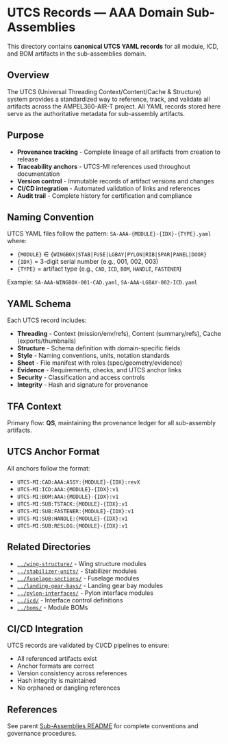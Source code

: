 # UTCS Records — AAA Domain Sub-Assemblies

This directory contains **canonical UTCS YAML records** for all module, ICD, and BOM artifacts in the sub-assemblies domain.

## Overview

The UTCS (Universal Threading Context/Content/Cache & Structure) system provides a standardized way to reference, track, and validate all artifacts across the AMPEL360-AIR-T project. All YAML records stored here serve as the authoritative metadata for sub-assembly artifacts.

## Purpose

- **Provenance tracking** - Complete lineage of all artifacts from creation to release
- **Traceability anchors** - UTCS-MI references used throughout documentation
- **Version control** - Immutable records of artifact versions and changes
- **CI/CD integration** - Automated validation of links and references
- **Audit trail** - Complete history for certification and compliance

## Naming Convention

UTCS YAML files follow the pattern: `SA-AAA-{MODULE}-{IDX}-{TYPE}.yaml` where:
- `{MODULE}` ∈ `{WINGBOX|STAB|FUSE|LGBAY|PYLON|RIB|SPAR|PANEL|DOOR}`
- `{IDX}` = 3-digit serial number (e.g., 001, 002, 003)
- `{TYPE}` = artifact type (e.g., `CAD`, `ICD`, `BOM`, `HANDLE`, `FASTENER`)

Example: `SA-AAA-WINGBOX-001-CAD.yaml`, `SA-AAA-LGBAY-002-ICD.yaml`

## YAML Schema

Each UTCS record includes:
- **Threading** - Context (mission/env/refs), Content (summary/refs), Cache (exports/thumbnails)
- **Structure** - Schema definition with domain-specific fields
- **Style** - Naming conventions, units, notation standards
- **Sheet** - File manifest with roles (spec/geometry/evidence)
- **Evidence** - Requirements, checks, and UTCS anchor links
- **Security** - Classification and access controls
- **Integrity** - Hash and signature for provenance

## TFA Context

Primary flow: **QS**, maintaining the provenance ledger for all sub-assembly artifacts.

## UTCS Anchor Format

All anchors follow the format:
- `UTCS-MI:CAD:AAA:ASSY:{MODULE}-{IDX}:revX`
- `UTCS-MI:ICD:AAA:{MODULE}-{IDX}:v1`
- `UTCS-MI:BOM:AAA:{MODULE}-{IDX}:v1`
- `UTCS-MI:SUB:TSTACK:{MODULE}-{IDX}:v1`
- `UTCS-MI:SUB:FASTENER:{MODULE}-{IDX}:v1`
- `UTCS-MI:SUB:HANDLE:{MODULE}-{IDX}:v1`
- `UTCS-MI:SUB:RESLOG:{MODULE}-{IDX}:v1`

## Related Directories

- [`../wing-structure/`](../wing-structure/) - Wing structure modules
- [`../stabilizer-units/`](../stabilizer-units/) - Stabilizer modules
- [`../fuselage-sections/`](../fuselage-sections/) - Fuselage modules
- [`../landing-gear-bays/`](../landing-gear-bays/) - Landing gear bay modules
- [`../pylon-interfaces/`](../pylon-interfaces/) - Pylon interface modules
- [`../icd/`](../icd/) - Interface control definitions
- [`../boms/`](../boms/) - Module BOMs

## CI/CD Integration

UTCS records are validated by CI/CD pipelines to ensure:
- All referenced artifacts exist
- Anchor formats are correct
- Version consistency across references
- Hash integrity is maintained
- No orphaned or dangling references

## References

See parent [Sub-Assemblies README](../README.md) for complete conventions and governance procedures.

